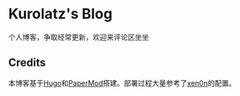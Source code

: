# Kurolatz's Blog

个人博客，争取经常更新，欢迎来评论区坐坐

## Credits

本博客基于[Hugo](https://gohugo.io/)和[PaperMod](https://adityatelange.github.io/hugo-PaperMod/)搭建。部署过程大量参考了[xen0n](https://github.com/xen0n/xen0n.github.io)的配置。

